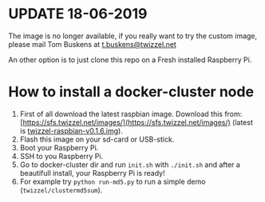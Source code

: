 # UPDATE 18-06-2019
The image is no longer available, if you really want to try the custom image, please mail Tom Buskens at t.buskens@twizzel.net

An other option is to just clone this repo on a Fresh installed Raspberry Pi.


# How to install a docker-cluster node

1. First of all download the latest raspbian image.
Download this from:
[https://sfs.twizzel.net/images/](https://sfs.twizzel.net/images/) (latest is [twizzel-raspbian-v0.1.6.img](https://sfs.twizzel.net/images/twizzel-raspbian-v0.1.6.tar.gz)).
2. Flash this image on your sd-card or USB-stick.
3. Boot your Raspberry Pi.
4. SSH to you Raspberry Pi.
5. Go to docker-cluster dir and run `init.sh` with `./init.sh` and after a beautifull install, your Raspberry Pi is ready!
6. For example try `python run-md5.py` to run a simple demo (`twizzel/clustermd5sum`).